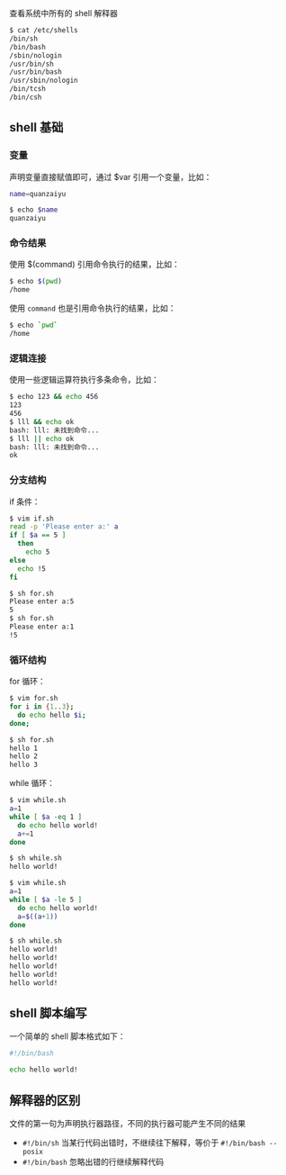 查看系统中所有的 shell 解释器

```bash
$ cat /etc/shells
/bin/sh
/bin/bash
/sbin/nologin
/usr/bin/sh
/usr/bin/bash
/usr/sbin/nologin
/bin/tcsh
/bin/csh
```

<a name="8b4c8c40"></a>
## shell 基础

<a name="ddc7d28b"></a>
### 变量

声明变量直接赋值即可，通过 $var 引用一个变量，比如：

```bash
name=quanzaiyu

$ echo $name
quanzaiyu
```

<a name="50387244"></a>
### 命令结果

使用 $(command) 引用命令执行的结果，比如：

```bash
$ echo $(pwd)
/home
```

使用 `command` 也是引用命令执行的结果，比如：

```bash
$ echo `pwd`
/home
```

<a name="bfac9666"></a>
### 逻辑连接

使用一些逻辑运算符执行多条命令，比如：

```bash
$ echo 123 && echo 456
123
456
$ lll && echo ok
bash: lll: 未找到命令...
$ lll || echo ok
bash: lll: 未找到命令...
ok
```

<a name="d3e31548"></a>
### 分支结构

if 条件：

```bash
$ vim if.sh
read -p 'Please enter a:' a
if [ $a == 5 ]
  then
    echo 5
else
  echo !5
fi

$ sh for.sh
Please enter a:5
5
$ sh for.sh
Please enter a:1
!5
```

<a name="037bdbce"></a>
### 循环结构

for 循环：

```bash
$ vim for.sh
for i in {1..3};
  do echo hello $i;
done;

$ sh for.sh
hello 1
hello 2
hello 3
```

while 循环：

```bash
$ vim while.sh
a=1
while [ $a -eq 1 ]
  do echo hello world!
  a+=1
done

$ sh while.sh
hello world!
```

```bash
$ vim while.sh
a=1
while [ $a -le 5 ]
  do echo hello world!
  a=$((a+1))
done

$ sh while.sh
hello world!
hello world!
hello world!
hello world!
hello world!
```

<a name="fa53508d"></a>
## shell 脚本编写

一个简单的 shell 脚本格式如下：

```bash
#!/bin/bash

echo hello world!
```

<a name="db0c4285"></a>
## 解释器的区别

文件的第一句为声明执行器路径，不同的执行器可能产生不同的结果

- `#!/bin/sh` 当某行代码出错时，不继续往下解释，等价于 `#!/bin/bash --posix`
- `#!/bin/bash` 忽略出错的行继续解释代码
